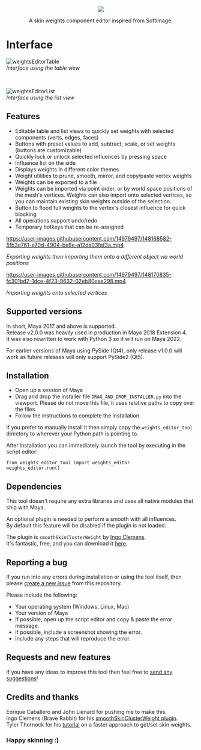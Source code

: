 <p align="center">
  <img src="https://user-images.githubusercontent.com/14979497/142756771-08a485c8-a2ce-40aa-9622-a09039c98f81.png" />
</p>

<p align="center">
A skin weights component editor inspired from Softimage.
</p>

# Interface

![weightsEditorTable](https://user-images.githubusercontent.com/14979497/148098205-d37b2533-c589-45fd-a84b-643963f1704c.png)<br>
_Interface using the table view_

<br>

![weightsEditorList](https://user-images.githubusercontent.com/14979497/148098259-c2435bb9-cfff-42a7-8937-802cba182626.png)<br>
_Interface using the list view_

## Features

- Editable table and list views to quickly set weights with selected components (verts, edges, faces)
- Buttons with preset values to add, subtract, scale, or set weights (buttons are customizable)
- Quickly lock or unlock selected influences by pressing space
- Influence list on the side
- Displays weights in different color themes
- Weight utilities to prune, smooth, mirror, and copy/paste vertex weights
- Weights can be exported to a file
- Weights can be imported via point order, or by world space positions of the mesh's vertices. Weights can also import onto selected vertices, so you can maintain existing skin weights outside of the selection.
- Button to flood full weights to the vertex's closest influence for quick blocking
- All operations support undo/redo
- Temporary hotkeys that can be re-assigned

https://user-images.githubusercontent.com/14979497/148168582-5fb3e761-e70d-4904-be8e-a12da03faf3a.mp4

_Exporting weights then importing them onto a different object via world positions_

https://user-images.githubusercontent.com/14979497/148170835-fc301bd2-1dce-4f23-9632-02eb80eaa298.mp4

_Importing weights onto selected vertices_

## Supported versions

In short, Maya 2017 and above is supported.<br>
Release v2.0.0 was heavily used in production in Maya 2018 Extension 4.<br>
It was also rewritten to work with Python 3 so it will run on Maya 2022.<br>

For earlier versions of Maya using PySide (Qt4), only release v1.0.0 will work as future releases will only support PySide2 (Qt5).

## Installation

- Open up a session of Maya<br>
- Drag and drop the installer file `DRAG_AND_DROP_INSTALLER.py` into the viewport. Please do not move this file, it uses relative paths to copy over the files.<br>
- Follow the instructions to complete the installation.

If you prefer to manually install it then simply copy the `weights_editor_tool` directory to wherever your Python path is pointing to.

After installation you can immediately launch the tool by executing in the script editor:

```
from weights_editor_tool import weights_editor
weights_editor.run()
```

## Dependencies

This tool doesn't require any extra libraries and uses all native modules that ship with Maya.

An optional plugin is needed to perform a smooth with all influences.<br>
By default this feature will be disabled if the plugin is not loaded.

The plugin is `smoothSkinClusterWeight` by <a href='http://www.braverabbit.com'>Ingo Clemens</a>.<br>
It's fantastic, free, and you can download it <a href='https://www.braverabbit.com/braverabbit/tools/brsmoothweights/'>here</a>.

## Reporting a bug

If you run into any errors during installation or using the tool itself, then please <a href='https://github.com/theRussetPotato/weights_editor/issues'>create a new issue</a> from this repository.

Please include the following:

* Your operating system (Windows, Linux, Mac)
* Your version of Maya
* If possible, open up the script editor and copy & paste the error message.
* If possible, include a screenshot showing the error.
* Include any steps that will reproduce the error.

## Requests and new features

If you have any ideas to improve this tool then feel free to <a href='https://github.com/theRussetPotato/weights_editor/issues'>send any suggestions</a>!

## Credits and thanks

Enrique Caballero and John Lienard for pushing me to make this.<br>
Ingo Clemens (Brave Rabbit) for his <a href='https://www.braverabbit.com/braverabbit/tools/brsmoothweights/'>smoothSkinClusterWeight plugin</a>.<br>
Tyler Thornock for his <a href='http://www.charactersetup.com/tutorial_skinWeights.html'>tutorial</a> on a faster approach to get/set skin weights.<br>

### Happy skinning :)
